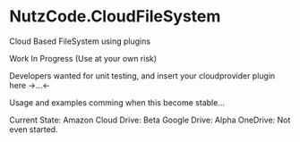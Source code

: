 # NutzCode.CloudFileSystem
Cloud Based FileSystem using plugins

Work In Progress (Use at your own risk)

Developers wanted for unit testing, and insert your cloudprovider plugin here  ->...<-

Usage and examples comming when this become stable...

Current State:
Amazon Cloud Drive: Beta
Google Drive: Alpha
OneDrive: Not even started.


